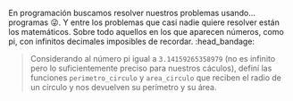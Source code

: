 En programación buscamos resolver nuestros problemas usando… programas :stuck_out_tongue_winking_eye:. Y entre los problemas que casi nadie quiere resolver están los matemáticos. Sobre todo aquellos en los que aparecen números, como pi, con infinitos decimales imposibles de recordar.  :head_bandage:

> Considerando al número pi igual a `3.14159265358979` (no es infinito pero lo suficientemente preciso para nuestros cáculos),
> definí las funciones `perimetro_circulo` y `area_circulo` que reciben el radio de un círculo y nos devuelven su perímetro y su área.
